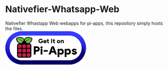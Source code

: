 # Nativefier-Whatsapp-Web
Nativefier Whastapp Web webapps for pi-apps,
this repository simply hosts the files.<br>
[![badge](https://github.com/Botspot/pi-apps/blob/master/icons/badge.png?raw=true)](https://github.com/Botspot/pi-apps)
